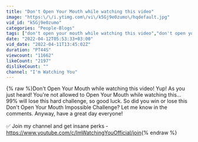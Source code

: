 ```yaml
---
title: "Don't Open Your Mouth while watching this video"
image: "https:\/\/i.ytimg.com\/vi\/k5Gj9e0zumo\/hqdefault.jpg"
vid_id: "k5Gj9e0zumo"
categories: "People-Blogs"
tags: ["don't open your mouth while watching this video","don't open your mouth while watching this","dont open your mouth while watching this"]
date: "2022-04-12T05:53:33+03:00"
vid_date: "2022-04-11T13:45:02Z"
duration: "PT44S"
viewcount: "11662"
likeCount: "2197"
dislikeCount: ""
channel: "I'm Watching You"
---
```

{% raw %}Don't Open Your Mouth while watching this video! Yup! As you just heard! You're not allowed to Open Your Mouth while watching this... 99% will lose this hard challenge, so good luck. So did you win or lose this Don't Open Your Mouth Impossible Challenge? Let me know in the comments. Anyway, have a great day everyone!<br /><br />✅ Join my channel and get insane perks - <a rel="nofollow" target="blank" href="https://www.youtube.com/c/ImWatchingYouOfficial/join">https://www.youtube.com/c/ImWatchingYouOfficial/join</a>{% endraw %}
